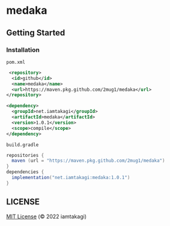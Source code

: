 # medaka

## Getting Started

### Installation

`pom.xml`
```xml
 <repository>
  <id>github</id>
  <name>medaka</name>
  <url>https://maven.pkg.github.com/2mug1/medaka</url>
</repository>

<dependency>
  <groupId>net.iamtakagi</groupId>
  <artifactId>medaka</artifactId>
  <version>1.0.1</version>
  <scope>compile</scope>
</dependency>
```

`build.gradle`
```gradle
repositories {
  maven (url = "https://maven.pkg.github.com/2mug1/medaka")
}
dependencies {
  implementation("net.iamtakagi:medaka:1.0.1")
}
```

## LICENSE
[MIT License](./LICENSE) (© 2022 iamtakagi)
